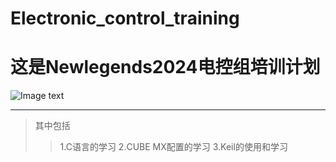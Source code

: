 # Electronic_control_training
# 这是Newlegends2024电控组培训计划

![Image text](https://wuxi.suis.com.cn/wp-content/uploads/sites/15/2018/11/%E7%A4%BE%E4%BC%9A%E4%B8%BB%E4%B9%89%E6%A0%B8%E5%BF%83%E4%BB%B7%E5%80%BC%E8%A7%82%E5%85%9A%E5%BB%BA%E5%B1%95%E6%9D%BF.jpg)

---

> 其中包括
>> 1.C语言的学习
>> 2.CUBE MX配置的学习
>> 3.Keil的使用和学习

